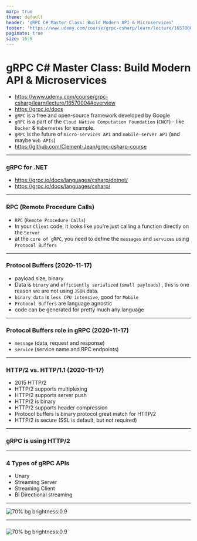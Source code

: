 ```yaml
---
marp: true
theme: default
header: 'gRPC C# Master Class: Build Modern API & Microservices'
footer: 'https://www.udemy.com/course/grpc-csharp/learn/lecture/16570004#overview'
paginate: true
size: 16:9
---
```


# gRPC C# Master Class: Build Modern API & Microservices

- https://www.udemy.com/course/grpc-csharp/learn/lecture/16570004#overview
- https://grpc.io/docs
- `gRPC` is a free and open-source framework developed by Google
- `gRPC` is a part of the `Cloud Native Computation Foundation` (`CNCF`) -
  like `Docker` & `Kubernetes` for example.
- `gRPC` is the future of `micro-services API` and `mobile-server API` (and maybe `Web APIs`)
- https://github.com/Clement-Jean/grpc-csharp-course

---

### gRPC for .NET

- https://grpc.io/docs/languages/csharp/dotnet/
- https://grpc.io/docs/languages/csharp/

---

### RPC (Remote Procedure Calls)

- `RPC` (`Remote Procedure Calls`)
- In your `Client` code, it looks like you're just calling a function directly on the `Server`
- at the `core of gRPC`, you need to define the `messages` and `services` using `Protocol Buffers`

---

### Protocol Buffers (2020-11-17)

- payload size, binary
- Data is `binary` and `efficiently serialized` (`small payloads`) , this is one reason we are not using `JSON` data.
- `binary data` is `less CPU intensive`, good for `Mobile`
- `Protocol Buffers` are language agnostic
- code can be generated for pretty much any language

---

### Protocol Buffers role in gRPC (2020-11-17)

- `message` (data, request and response)
- `service` (service name and RPC endpoints)

---

### HTTP/2 vs. HTTP/1.1 (2020-11-17)

- 2015 HTTP/2
- HTTP/2 supports multiplexing
- HTTP/2 supports server push
- HTTP/2 is binary
- HTTP/2 supports header compression
- Protocol buffers is binary protocol great match for HTTP/2
- HTTP/2 is secure (SSL is default, but not required)

---

### gRPC is using HTTP/2

---

### 4 Types of gRPC APIs

- Unary
- Streaming Server
- Streaming Client
- Bi Directional streaming

---

![70% bg brightness:0.9](4types.png)

---

###

 ![70% bg brightness:0.9](4.png)
